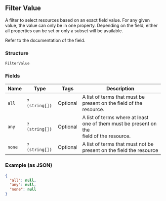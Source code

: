 ## Filter Value

A filter to select resources based on an exact field value. For any given
value, the value can only be in one property. Depending on the field, either
all properties can be set or only a subset will be available.

Refer to the documentation of the field.

### Structure

`FilterValue`

### Fields

| Name | Type | Tags | Description |
|  --- | --- | --- | --- |
| `all` | `?(string[])` | Optional | A list of terms that must be present on the field of the resource. |
| `any` | `?(string[])` | Optional | A list of terms where at least one of them must be present on the<br>field of the resource. |
| `none` | `?(string[])` | Optional | A list of terms that must not be present on the field the resource |

### Example (as JSON)

```json
{
  "all": null,
  "any": null,
  "none": null
}
```

